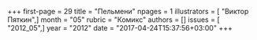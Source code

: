 +++
first-page = 29
title = "Пельмени"
npages = 1
illustrators = [ "Виктор Пяткин",]
month = "05"
rubric = "Комикс"
authors = []
issues = [ "2012_05",]
year = "2012"
date = "2017-04-24T15:37:56+03:00"
+++
